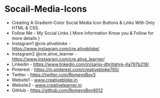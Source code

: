 # Socail-Media-Icons
* Creating A Gradient-Color Social Media Icon Buttons &amp; Links With Only HTML &amp; CSS. 
* Follow Me - My Social Links { More Information Know you & Follow for more details }
* Instagram1 @cre.ativebloke - https://www.instagram.com/cre.ativebloke/
* Instagram2 @cre.ative_learner - https://www.instagram.com/cre.ative_learner/
* Linkedin - https://www.linkedin.com/in/sanju-dhritlahre-4a797b219/
* Pinterest - https://in.pinterest.com/creativebloke765/
* Twitter - https://twitter.com/RomeyoBoy3
* Website1 - www.creativebloke.in
* Website2 - www.creativelearner.in
* GitHub - https://github.com/RomeyoBoy8012
